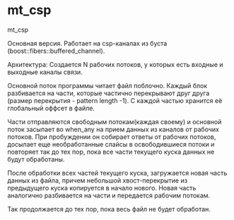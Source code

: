 # mt_csp
mt_csp

Основная версия. Работает на csp-каналах из буста (boost::fibers::buffered_channel).

Архитектура:
Создается N рабочих потоков, у которых есть входные и выходные каналы связи.

Основной поток программы читает файл поблочно. Каждый блок разбивается на части, которые частично перекрывают друг друга (размер перекрытия - pattern length -1).
С каждой частью хранится её глобальный оффсет в файле.

Части отправляются свободным потокам(каждая своему) и основной поток засыпает во when_any на прием данных из каналов от рабочих потоков. 
При пробуждении он собирает ответы от рабочих потоков, досылает еще необработанные слайсы в освободившиеся потоки и повторяет так до тех пор, пока все части текущего куска данных не будут обработаны.

После обработки всех частей текущего куска, загружается новая часть данных из файла, причем небольшой хвост-перекрытие из предыдущего куска копируется в начало нового.
Новая часть аналогично разбивается на части и передается рабочим потокам.

Так продолжается до тех пор, пока весь файл не будет обработан.
